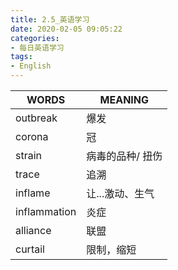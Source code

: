 ```yaml
---
title: 2.5_英语学习
date: 2020-02-05 09:05:22
categories: 
- 每日英语学习
tags:
- English
---
```


| WORDS        | MEANING          |
| ------------ | ---------------- |
| outbreak     | 爆发             |
| corona       | 冠               |
| strain       | 病毒的品种/ 扭伤 |
| trace        | 追溯             |
| inflame      | 让...激动、生气  |
| inflammation | 炎症             |
| alliance     | 联盟             |
| curtail      | 限制，缩短       |

